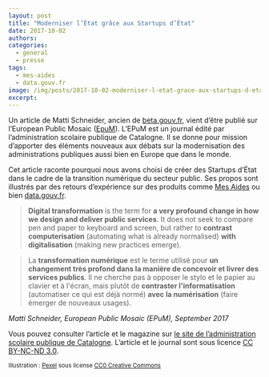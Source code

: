 ```yaml
---
layout: post
title: "Moderniser l’État grâce aux Startups d’État"
date: 2017-10-02
authors:
categories:
  - general
  - presse
tags:
  - mes-aides
  - data.gouv.fr
image: /img/posts/2017-10-02-moderniser-l-etat-grace-aux-startups-d-etat.jpg
excerpt: 
---
```


Un article de Matti Schneider, ancien de [beta.gouv.fr](https://beta.gouv.fr), vient d’être publié sur l’European Public Mosaic ([EpuM](http://eapc.gencat.cat/en/publicacions/epum/)). L’EPuM est un journal édité par l’administration scolaire publique de Catalogne. Il se donne pour mission d’apporter des éléments nouveaux aux débats sur la modernisation des administrations publiques aussi bien en Europe que dans le monde.

Cet article raconte pourquoi nous avons choisi de créer des Startups d’État dans le cadre de la transition numérique du secteur public. Ses propos sont illustrés par des retours d’expérience sur des produits comme [Mes Aides](https://mes-aides.gouv.fr) ou bien [data.gouv.fr](https://data.gouv.fr).

> **Digital transformation** is the term for **a very profound change in how we design and deliver public services**. It does not seek to compare pen and paper to keyboard and screen, but rather to **contrast computerisation** (automating what is already normalised) **with digitalisation** (making new practices emerge).

> La **transformation numérique** est le terme utilisé pour **un changement très profond dans la manière de concevoir et livrer des services publics**. Il ne cherche pas à opposer le stylo et le papier au clavier et à l'écran, mais plutôt de **contraster l'informatisation** (automatiser ce qui est déjà normé) **avec la numérisation** (faire émerger de nouveaux usages).

*Matti Schneider, European Public Mosaic (EPuM), September 2017*

Vous pouvez consulter l’article et le magazine sur [le site de l’administration scolaire publique de Catalogne](http://www.gencat.cat/eapc/epum/N2/index.html). L’article et le journal sont sous licence [CC BY-NC-ND 3.0](https://creativecommons.org/licenses/by-nc-nd/3.0/).


<small>Illustration : <a href="https://pixabay.com/fr/le-poster-notes-pense-b%C3%AAte-note-1284667/">Pexel</a> sous license <a href="https://creativecommons.org/publicdomain/zero/1.0/">CC0 Creative Commons</a></small>
